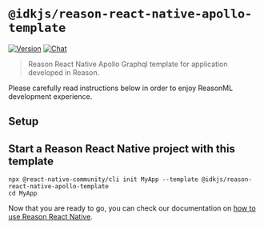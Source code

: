 # `@idkjs/reason-react-native-apollo-template`

[![Version](https://img.shields.io/npm/v/@idkjs/reason-react-native-apollo-template.svg)](https://www.npmjs.com/@idkjs/reason-react-native-apollo-template)
[![Chat](https://img.shields.io/discord/235176658175262720.svg?logo=discord&colorb=blue)](https://reason-react-native.github.io/discord/)

> Reason React Native Apollo Graphql template for application developed in Reason.

Please carefully read instructions below in order to enjoy ReasonML development
experience.

## Setup

## Start a Reason React Native project with this template

```console
npx @react-native-community/cli init MyApp --template @idkjs/reason-react-native-apollo-template
cd MyApp
```

Now that you are ready to go, you can check our documentation on
[how to use Reason React Native](https://reason-react-native.github.io/en/docs/usage/).
